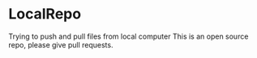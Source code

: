 # LocalRepo

Trying to push and pull files from local computer
This is an open source repo, please give pull requests.
